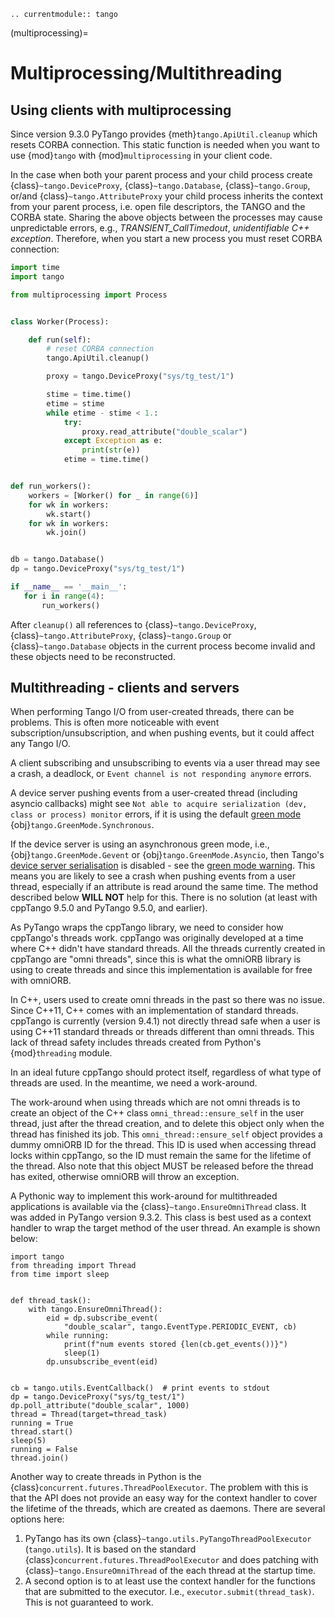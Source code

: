 ```{eval-rst}
.. currentmodule:: tango
```

(multiprocessing)=

# Multiprocessing/Multithreading

## Using clients with multiprocessing

Since version 9.3.0 PyTango provides {meth}`tango.ApiUtil.cleanup`
which resets CORBA connection.
This static function is needed when you want to use {mod}`tango` with
{mod}`multiprocessing` in your client code.

In the case when both your parent process and your child process create
{class}`~tango.DeviceProxy`, {class}`~tango.Database`, {class}`~tango.Group`,
or/and {class}`~tango.AttributeProxy`
your child process inherits the context from your parent process,
i.e. open file descriptors, the TANGO and the CORBA state.
Sharing the above objects between the processes may cause unpredictable
errors, e.g., *TRANSIENT_CallTimedout*, *unidentifiable C++ exception*.
Therefore, when you start a new process you must reset CORBA connection:

```python
import time
import tango

from multiprocessing import Process


class Worker(Process):

    def run(self):
        # reset CORBA connection
        tango.ApiUtil.cleanup()

        proxy = tango.DeviceProxy("sys/tg_test/1")

        stime = time.time()
        etime = stime
        while etime - stime < 1.:
            try:
                proxy.read_attribute("double_scalar")
            except Exception as e:
                print(str(e))
            etime = time.time()


def run_workers():
    workers = [Worker() for _ in range(6)]
    for wk in workers:
        wk.start()
    for wk in workers:
        wk.join()


db = tango.Database()
dp = tango.DeviceProxy("sys/tg_test/1")

if __name__ == '__main__':
   for i in range(4):
       run_workers()
```

After `cleanup()` all references to {class}`~tango.DeviceProxy`,
{class}`~tango.AttributeProxy`, {class}`~tango.Group` or {class}`~tango.Database` objects
in the current process become invalid
and these objects need to be reconstructed.

## Multithreading - clients and servers

When performing Tango I/O from user-created threads, there can be problems.
This is often more noticeable with event subscription/unsubscription, and
when pushing events, but it could affect any Tango I/O.

A client subscribing and unsubscribing to events via a user thread may see
a crash, a deadlock, or `Event channel is not responding anymore` errors.

A device server pushing events from a user-created thread (including asyncio
callbacks) might see `Not able to acquire serialization (dev, class or process) monitor`
errors, if it is using the default [green mode](#green-modes-overview) {obj}`tango.GreenMode.Synchronous`.

If the device server is using an asynchronous green mode, i.e., {obj}`tango.GreenMode.Gevent` or
{obj}`tango.GreenMode.Asyncio`, then Tango's [device server serialisation](https://tango-controls.readthedocs.io/en/latest/Explanation/threading.html#serialization-model-within-a-device-server)
is disabled - see the [green mode warning](#green-modes-no-sync-warning).  This means you are
likely to see a crash when pushing events from a user thread, especially if an attribute
is read around the same time.  The method described below **WILL NOT** help
for this.  There is no solution (at least with cppTango 9.5.0 and PyTango 9.5.0, and earlier).

As PyTango wraps the cppTango library, we need to consider how cppTango's threads work.
cppTango was originally developed at a time where C++ didn't have standard
threads. All the threads currently created in cppTango are "omni threads",
since this is what the omniORB library is using to create threads and since
this implementation is available for free with omniORB.

In C++, users used to create omni threads in the past so there was no issue.
Since C++11, C++ comes with an implementation of standard threads.
cppTango is currently (version 9.4.1) not directly thread safe when
a user is using C++11 standard threads or threads different than omni threads.
This lack of thread safety includes threads created from Python's
{mod}`threading` module.

In an ideal future cppTango should protect itself, regardless
of what type of threads are used.  In the meantime, we need a work-around.

The work-around when using threads which are not omni threads is to create an
object of the C++ class `omni_thread::ensure_self` in the user thread, just
after the thread creation, and to delete this object only when the thread
has finished its job. This `omni_thread::ensure_self` object provides a
dummy omniORB ID for the thread. This ID is used when accessing thread
locks within cppTango, so the ID must remain the same for the lifetime
of the thread.  Also note that this object MUST be released before the
thread has exited, otherwise omniORB will throw an exception.

A Pythonic way to implement this work-around for multithreaded
applications is available via the {class}`~tango.EnsureOmniThread` class.
It was added in PyTango version 9.3.2.  This class is best used as a
context handler to wrap the target method of the user thread.  An example
is shown below:

```
import tango
from threading import Thread
from time import sleep


def thread_task():
    with tango.EnsureOmniThread():
        eid = dp.subscribe_event(
            "double_scalar", tango.EventType.PERIODIC_EVENT, cb)
        while running:
            print(f"num events stored {len(cb.get_events())}")
            sleep(1)
        dp.unsubscribe_event(eid)


cb = tango.utils.EventCallback()  # print events to stdout
dp = tango.DeviceProxy("sys/tg_test/1")
dp.poll_attribute("double_scalar", 1000)
thread = Thread(target=thread_task)
running = True
thread.start()
sleep(5)
running = False
thread.join()
```

Another way to create threads in Python is the
{class}`concurrent.futures.ThreadPoolExecutor`. The problem with this is that
the API does not provide an easy way for the context handler to cover the
lifetime of the threads, which are created as daemons. There are several options here:

1. PyTango has its own {class}`~tango.utils.PyTangoThreadPoolExecutor` (`tango.utils`).
   It is based on the standard {class}`concurrent.futures.ThreadPoolExecutor`
   and does patching with {class}`~tango.EnsureOmniThread` of the each thread at the startup time.
2. A second option is to at least use the context handler for the functions that are submitted to the
   executor. I.e., `executor.submit(thread_task)`.  This is not guaranteed to work.
